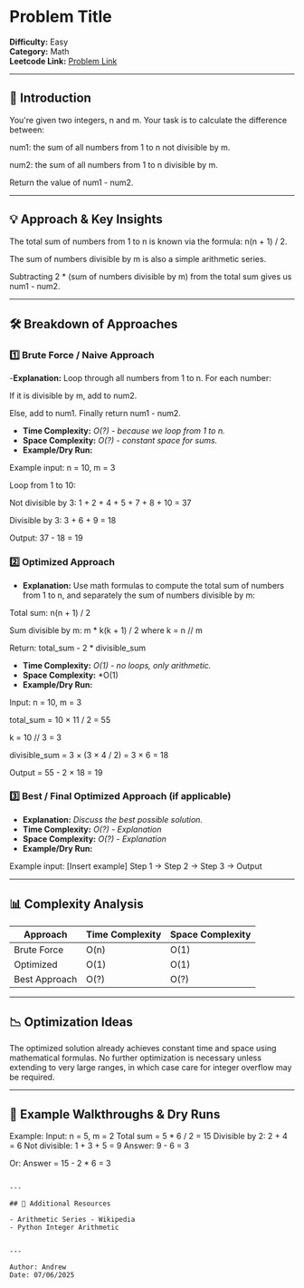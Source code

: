 # Problem Title

**Difficulty:** Easy   
**Category:** Math  
**Leetcode Link:** [Problem Link](https://leetcode.com/problems/divisible-and-non-divisible-sums-difference/)

---

## 📝 Introduction

You're given two integers, n and m. Your task is to calculate the difference between:

num1: the sum of all numbers from 1 to n not divisible by m.

num2: the sum of all numbers from 1 to n divisible by m.

Return the value of num1 - num2.

---

## 💡 Approach & Key Insights

The total sum of numbers from 1 to n is known via the formula: n(n + 1) / 2.

The sum of numbers divisible by m is also a simple arithmetic series.

Subtracting 2 * (sum of numbers divisible by m) from the total sum gives us num1 - num2.



---

## 🛠️ Breakdown of Approaches

### 1️⃣ Brute Force / Naive Approach

-**Explanation:** Loop through all numbers from 1 to n. For each number:

If it is divisible by m, add to num2.

Else, add to num1.
Finally return num1 - num2.
- **Time Complexity:** *O(?) - because we loop from 1 to n.*
- **Space Complexity:** *O(?) - constant space for sums.*
- **Example/Dry Run:**

Example input: n = 10, m = 3

Loop from 1 to 10:

Not divisible by 3: 1 + 2 + 4 + 5 + 7 + 8 + 10 = 37

Divisible by 3: 3 + 6 + 9 = 18

Output: 37 - 18 = 19


### 2️⃣ Optimized Approach

- **Explanation:** Use math formulas to compute the total sum of numbers from 1 to n, and separately the sum of numbers divisible by m:

Total sum: n(n + 1) / 2

Sum divisible by m: m * k(k + 1) / 2 where k = n // m

Return: total_sum - 2 * divisible_sum
- **Time Complexity:** *O(1) - no loops, only arithmetic.*
- **Space Complexity:** *O(1) 
- **Example/Dry Run:**

Input: n = 10, m = 3

total_sum = 10 × 11 / 2 = 55

k = 10 // 3 = 3

divisible_sum = 3 × (3 × 4 / 2) = 3 × 6 = 18

Output = 55 - 2 × 18 = 19


### 3️⃣ Best / Final Optimized Approach (if applicable)

- **Explanation:** *Discuss the best possible solution.*
- **Time Complexity:** *O(?) - Explanation*
- **Space Complexity:** *O(?) - Explanation*
- **Example/Dry Run:**

Example input: [Insert example] Step 1 → Step 2 → Step 3 → Output

---

## 📊 Complexity Analysis

| Approach      | Time Complexity | Space Complexity |
| ------------- | --------------- | ---------------- |
| Brute Force   | O(n)            | O(1)             |
| Optimized     | O(1)            | O(1)             |
| Best Approach | O(?)            | O(?)             |

---

## 📉 Optimization Ideas

The optimized solution already achieves constant time and space using mathematical formulas. No further optimization is necessary unless extending to very large ranges, in which case care for integer overflow may be required.

---

## 📌 Example Walkthroughs & Dry Runs

Example:
Input: n = 5, m = 2
Total sum = 5 * 6 / 2 = 15
Divisible by 2: 2 + 4 = 6
Not divisible: 1 + 3 + 5 = 9
Answer: 9 - 6 = 3

Or:
Answer = 15 - 2 * 6 = 3
```

---

## 🔗 Additional Resources

- Arithmetic Series - Wikipedia
- Python Integer Arithmetic


---

Author: Andrew
Date: 07/06/2025